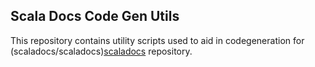 Scala Docs Code Gen Utils
-------------------------

This repository contains utility scripts used to aid in codegeneration for
(scaladocs/scaladocs)[scaladocs] repository.

[scaladocs]: https://github.com/scaladocs/scaladocs
